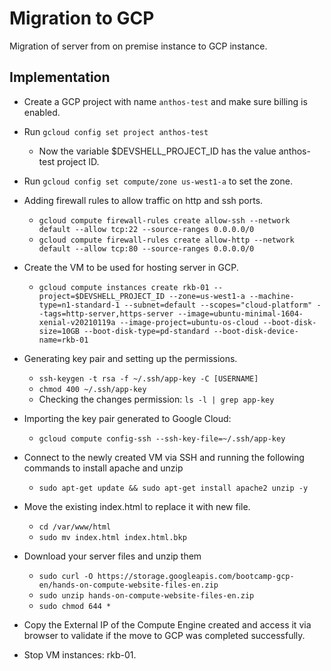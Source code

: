 # Migration to GCP
Migration of server from on premise instance to GCP instance.


## Implementation

- Create a GCP project with name `anthos-test` and make sure billing is enabled.

- Run `gcloud config set project anthos-test`
	- Now the variable $DEVSHELL_PROJECT_ID has the value anthos-test project ID.

- Run `gcloud config set compute/zone us-west1-a` to set the zone.  
  
- Adding firewall rules to allow traffic on http and ssh ports.
	- `gcloud compute firewall-rules create allow-ssh --network default --allow tcp:22 --source-ranges 0.0.0.0/0`
	- `gcloud compute firewall-rules create allow-http --network default --allow tcp:80 --source-ranges 0.0.0.0/0`

- Create the VM to be used for hosting server in GCP.
	- `gcloud compute instances create rkb-01 --project=$DEVSHELL_PROJECT_ID --zone=us-west1-a --machine-type=n1-standard-1 --subnet=default --scopes="cloud-platform" --tags=http-server,https-server --image=ubuntu-minimal-1604-xenial-v20210119a --image-project=ubuntu-os-cloud --boot-disk-size=10GB --boot-disk-type=pd-standard --boot-disk-device-name=rkb-01`

- Generating key pair and setting up the permissions.
	- `ssh-keygen -t rsa -f ~/.ssh/app-key -C [USERNAME]`
	- `chmod 400 ~/.ssh/app-key`
	- Checking the changes permission:  `ls -l | grep app-key`  
  
- Importing the key pair generated to Google Cloud:
	- `gcloud compute config-ssh --ssh-key-file=~/.ssh/app-key`

- Connect to the newly created VM  via SSH and running the following commands to install apache and unzip
	- `sudo apt-get update && sudo apt-get install apache2 unzip -y`  

- Move the existing index.html to replace it with new file.
	- `cd /var/www/html`  
	- `sudo mv index.html index.html.bkp`

- Download your server files and unzip them
	- `sudo curl -O https://storage.googleapis.com/bootcamp-gcp-en/hands-on-compute-website-files-en.zip`  
	- `sudo unzip hands-on-compute-website-files-en.zip`  
	- `sudo chmod 644 *`

- Copy the External IP of the Compute Engine created and access it via browser to validate if the move to GCP  was completed successfully.

- Stop VM instances: rkb-01.
